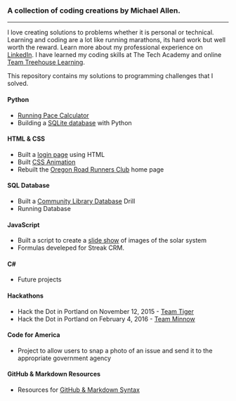 ### A collection of coding creations by Michael Allen.
***

I love creating solutions to problems whether it is personal or technical. Learning and coding are a lot like running marathons, its hard work but well worth the reward. Learn more about my professional experience on [LinkedIn](https://www.linkedin.com/in/mrmichaelgallen). I have learned my coding skills at The Tech Academy and online [Team Treehouse Learning](https://teamtreehouse.com/mrmichaelallen).

This repository contains my solutions to programming challenges that I solved.

#### Python
* [Running Pace Calculator](/Projects/Python/Running-Pace-Calculator/readme.md)
* Building a [SQLite database](/Projects/Python/Database-Using-Python) with Python

#### HTML & CSS

* Built a [login page](/Projects/HTML-CSS/Login-Page) using HTML
* Built [CSS Animation](/Projects/HTML-CSS/CSS-Animation)
* Rebuilt the [Oregon Road Runners Club](/Projects/HTML-CSS/ORRC-HomePage-Rebuild) home page

#### SQL Database
* Built a [Community Library Database](/Projects/SQL/Library-Practical) Drill
* Running Database

#### JavaScript
* Built a script to create a [slide show](/Projects/JavaScript/Image-Slide-Show) of images of the solar system
* Formulas develeped for Streak CRM.

#### C\# 
* Future projects

#### Hackathons
* Hack the Dot in Portland on November 12, 2015 - [Team Tiger](https://github.com/liztom/hippohaus)
* Hack the Dot in Portland on February 4, 2016 - [Team Minnow](https://github.com/mrmichaelgallen/PersonalSpace-Rehab)

#### Code for America
* Project to allow users to snap a photo of an issue and send it to the appropriate government agency

#### GitHub & Markdown Resources
* Resources for [GitHub & Markdown Syntax](Projects/GitHub-Resources)

[comment]: # (This is a comment right here)
